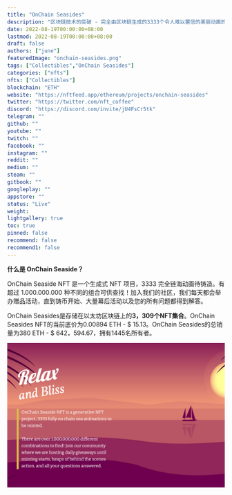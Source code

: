 ```yaml
---
title: "OnChain Seasides"
description: "区块链技术的突破 - 完全由区块链生成的3333个令人难以置信的美丽动画的集合！"
date: 2022-08-19T00:00:00+08:00
lastmod: 2022-08-19T00:00:00+08:00
draft: false
authors: ["june"]
featuredImage: "onchain-seasides.png"
tags: ["Collectibles","OnChain Seasides"]
categories: ["nfts"]
nfts: ["Collectibles"]
blockchain: "ETH"
website: "https://nftfeed.app/ethereum/projects/onchain-seasides"
twitter: "https://twitter.com/nft_coffee"
discord: "https://discord.com/invite/jU4FsCr5tk"
telegram: ""
github: ""
youtube: ""
twitch: ""
facebook: ""
instagram: ""
reddit: ""
medium: ""
steam: ""
gitbook: ""
googleplay: ""
appstore: ""
status: "Live"
weight: 
lightgallery: true
toc: true
pinned: false
recommend: false
recommend1: false
---
```


**什么是 OnChain Seaside？**

OnChain Seaside NFT 是一个生成式 NFT 项目，3333 完全链海动画待铸造。有超过 1.000.000.000 种不同的组合可供查找！加入我们的社区，我们每天都会举办赠品活动，直到铸币开始、大量幕后活动以及您的所有问题都得到解答。

OnChain Seasides是存储在以太坊区块链上的**3，309个NFT集合**。OnChain Seasides NFT的当前底价为0.00894 ETH - $ 15.13。OnChain Seasides的总销量为380 ETH - $ 642，594.67，拥有1445名所有者。

![OnChain Seaside](15.png)

